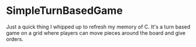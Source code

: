 # SimpleTurnBasedGame
Just a quick thing I whipped up to refresh my memory of C. It's a turn based game on a grid where players can move pieces around the board and give orders.
